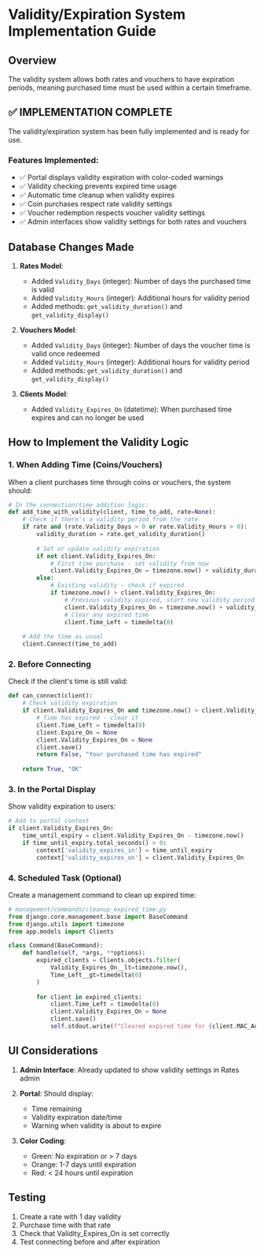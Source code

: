 # Validity/Expiration System Implementation Guide

## Overview
The validity system allows both rates and vouchers to have expiration periods, meaning purchased time must be used within a certain timeframe.

## ✅ IMPLEMENTATION COMPLETE
The validity/expiration system has been fully implemented and is ready for use.

### Features Implemented:
- ✅ Portal displays validity expiration with color-coded warnings
- ✅ Validity checking prevents expired time usage
- ✅ Automatic time cleanup when validity expires
- ✅ Coin purchases respect rate validity settings
- ✅ Voucher redemption respects voucher validity settings
- ✅ Admin interfaces show validity settings for both rates and vouchers

## Database Changes Made
1. **Rates Model**:
   - Added `Validity_Days` (integer): Number of days the purchased time is valid
   - Added `Validity_Hours` (integer): Additional hours for validity period
   - Added methods: `get_validity_duration()` and `get_validity_display()`

2. **Vouchers Model**:
   - Added `Validity_Days` (integer): Number of days the voucher time is valid once redeemed
   - Added `Validity_Hours` (integer): Additional hours for validity period
   - Added methods: `get_validity_duration()` and `get_validity_display()`

3. **Clients Model**:
   - Added `Validity_Expires_On` (datetime): When purchased time expires and can no longer be used

## How to Implement the Validity Logic

### 1. When Adding Time (Coins/Vouchers)
When a client purchases time through coins or vouchers, the system should:

```python
# In the connection/time addition logic:
def add_time_with_validity(client, time_to_add, rate=None):
    # Check if there's a validity period from the rate
    if rate and (rate.Validity_Days > 0 or rate.Validity_Hours > 0):
        validity_duration = rate.get_validity_duration()
        
        # Set or update validity expiration
        if not client.Validity_Expires_On:
            # First time purchase - set validity from now
            client.Validity_Expires_On = timezone.now() + validity_duration
        else:
            # Existing validity - check if expired
            if timezone.now() > client.Validity_Expires_On:
                # Previous validity expired, start new validity period
                client.Validity_Expires_On = timezone.now() + validity_duration
                # Clear any expired time
                client.Time_Left = timedelta(0)
    
    # Add the time as usual
    client.Connect(time_to_add)
```

### 2. Before Connecting
Check if the client's time is still valid:

```python
def can_connect(client):
    # Check validity expiration
    if client.Validity_Expires_On and timezone.now() > client.Validity_Expires_On:
        # Time has expired - clear it
        client.Time_Left = timedelta(0)
        client.Expire_On = None
        client.Validity_Expires_On = None
        client.save()
        return False, "Your purchased time has expired"
    
    return True, "OK"
```

### 3. In the Portal Display
Show validity expiration to users:

```python
# Add to portal context
if client.Validity_Expires_On:
    time_until_expiry = client.Validity_Expires_On - timezone.now()
    if time_until_expiry.total_seconds() > 0:
        context['validity_expires_in'] = time_until_expiry
        context['validity_expires_on'] = client.Validity_Expires_On
```

### 4. Scheduled Task (Optional)
Create a management command to clean up expired time:

```python
# management/commands/cleanup_expired_time.py
from django.core.management.base import BaseCommand
from django.utils import timezone
from app.models import Clients

class Command(BaseCommand):
    def handle(self, *args, **options):
        expired_clients = Clients.objects.filter(
            Validity_Expires_On__lt=timezone.now(),
            Time_Left__gt=timedelta(0)
        )
        
        for client in expired_clients:
            client.Time_Left = timedelta(0)
            client.Validity_Expires_On = None
            client.save()
            self.stdout.write(f"Cleared expired time for {client.MAC_Address}")
```

## UI Considerations

1. **Admin Interface**: Already updated to show validity settings in Rates admin

2. **Portal**: Should display:
   - Time remaining
   - Validity expiration date/time
   - Warning when validity is about to expire

3. **Color Coding**:
   - Green: No expiration or > 7 days
   - Orange: 1-7 days until expiration
   - Red: < 24 hours until expiration

## Testing
1. Create a rate with 1 day validity
2. Purchase time with that rate
3. Check that Validity_Expires_On is set correctly
4. Test connecting before and after expiration